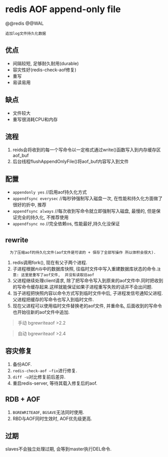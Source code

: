 # redis AOF append-only file  

@@redis @@WAL

    追加log文件持久化数据

## 优点

- 间隔较短, 足够耐久耐用(durable)  
- 容灾性好(redis-check-aof修复)  
- 重写  
- 易读易用  

## 缺点

- 文件较大  
- 重写很消耗CPU和内存

## 流程

1. reids会将收到的每一个写命令以一定格式通过write()函数写入到内存缓存区aof_buf
2. 后台线程flushAppendOnlyFile()将aof_buf内容写入到文件

## 配置

- `appendonly yes`          //启用aof持久化方式  
- `appendfsync everysec`    //每秒钟强制写入磁盘一次, 在性能和持久化方面做了很好的折中, 推荐  
- `appendfsync always`      //每次收到写命令就立即强制写入磁盘, 最慢的, 但是保证完全的持久化, 不推荐使用  
- `appendfsync no`          //完全依赖os, 性能最好,持久化没保证  

## rewrite

      为了压缩aof的持久化文件(aof文件是可读的 + 保存了全部写操作 所以体积会很大).  

1. redis调用fork(), 现在有父子两个进程.  
2. 子进程根据`内存`中的数据库快照, 往临时文件中写入重建数据库状态的命令.`注意: 这里是重写了aof文件,  并没有读取旧aof`  
3. 父进程继续处理client请求, 除了把写命令写入到原来的aof文件中.同时把收到的写命令缓存起来.这样就能保证如果子进程重写失败的话并不会出问题.  
4. 当子进程把快照内容以命令方式写到临时文件中后, 子进程发信号通知父进程.父进程把缓存的写命令也写入到临时文件.  
5. 现在父进程可以使用临时文件替换老的aof文件, 并重命名, 后面收到的写命令也开始往新的aof文件中追加.  
  
> 手动 bgrewriteaof >2.2  

> 自动 bgrewriteaof >2.4

## 容灾修复

1. 备份AOF.
2. `redis-check-aof –fix`进行修复.
3. `diff -u`对比修复前后差异.
4. 重启redis-server, 等待其载入修复后的aof.

## RDB + AOF  

1. `BGREWRITEAOF`, `BGSAVE`无法同时使用.
2. RBD与AOF同时生效时, AOF优先级更高.

## 过期

slaves不会独立处理过期, 会等到master执行DEL命令.
